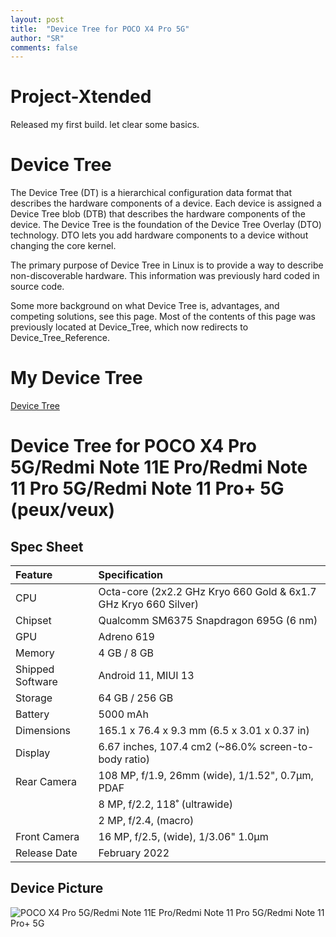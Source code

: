 ```yaml
---
layout: post
title:  "Device Tree for POCO X4 Pro 5G"
author: "SR"
comments: false
---
```


# Project-Xtended
Released my first build. let clear some basics.

# Device Tree
The Device Tree (DT) is a hierarchical configuration data format that describes the hardware components of a device. Each device is assigned a Device Tree blob (DTB) that describes the hardware components of the device.
The Device Tree is the foundation of the Device Tree Overlay (DTO) technology. DTO lets you add hardware components to a device without changing the core kernel.

The primary purpose of Device Tree in Linux is to provide a way to describe non-discoverable hardware. This information was previously hard coded in source code.

Some more background on what Device Tree is, advantages, and competing solutions, see this page. Most of the contents of this page was previously located at Device_Tree, which now redirects to Device_Tree_Reference.

# My Device Tree
<a href="https://github.com/SauRavRwT/android_device_xiaomi_veux">Device Tree</a>


# Device Tree for POCO X4 Pro 5G/Redmi Note 11E Pro/Redmi Note 11 Pro 5G/Redmi Note 11 Pro+ 5G (peux/veux)

## Spec Sheet

| Feature                 | Specification                                                              |
| :---------------------- | :--------------------------------                                          |
| CPU                     | Octa-core (2x2.2 GHz Kryo 660 Gold & 6x1.7 GHz Kryo 660 Silver)            |
| Chipset                 | Qualcomm SM6375 Snapdragon 695G (6 nm)                                     |
| GPU                     | Adreno 619                                                                 |
| Memory                  | 4 GB / 8 GB                                                                |
| Shipped Software        | Android 11, MIUI 13                                                        |
| Storage                 | 64 GB / 256 GB                                                             |
| Battery                 | 5000 mAh                                                                   |
| Dimensions              | 165.1 x 76.4 x 9.3 mm (6.5 x 3.01 x 0.37 in)                               |
| Display                 | 6.67 inches, 107.4 cm2 (~86.0% screen-to-body ratio)                       |
| Rear Camera             | 108 MP, f/1.9, 26mm (wide), 1/1.52", 0.7µm, PDAF                           |
|                         | 8 MP, f/2.2, 118˚ (ultrawide)                                              |
|                         | 2 MP, f/2.4, (macro)                                                       |
| Front Camera            | 16 MP, f/2.5, (wide), 1/3.06" 1.0µm                                        |
| Release Date            | February 2022                                                              |

## Device Picture

![POCO X4 Pro 5G/Redmi Note 11E Pro/Redmi Note 11 Pro 5G/Redmi Note 11 Pro+ 5G](https://fdn2.gsmarena.com/vv/pics/xiaomi/xiaomi-poco-x4-pro-2.jpg "POCO X4 Pro 5G/Redmi Note 11E Pro/Redmi Note 11 Pro 5G/Redmi Note 11 Pro+ 5G")

